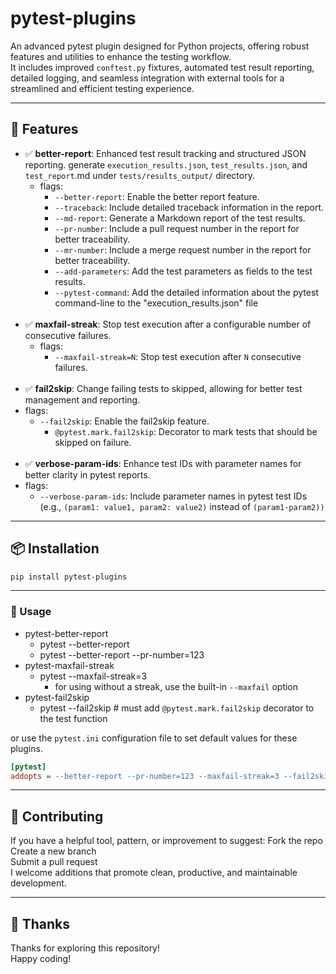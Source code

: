 # pytest-plugins
An advanced pytest plugin designed for Python projects, offering robust features and utilities to enhance the testing workflow. <br>
It includes improved `conftest.py` fixtures, automated test result reporting, detailed logging, and seamless integration with external tools for a streamlined and efficient testing experience.

---

## 🚀 Features
- ✅ **better-report**: Enhanced test result tracking and structured JSON reporting. 
generate `execution_results.json`, `test_results.json`, and `test_report`.md under `tests/results_output/` directory.
  - flags:
    - `--better-report`: Enable the better report feature.
    - `--traceback`: Include detailed traceback information in the report.
    - `--md-report`: Generate a Markdown report of the test results.
    - `--pr-number`: Include a pull request number in the report for better traceability.
    - `--mr-number`: Include a merge request number in the report for better traceability.
    - `--add-parameters`: Add the test parameters as fields to the test results.
    - `--pytest-command`: Add the detailed information about the pytest command-line to the "execution_results.json" file
<br> <br>
- ✅ **maxfail-streak**: Stop test execution after a configurable number of consecutive failures.
    - flags:
      - `--maxfail-streak=N`: Stop test execution after `N` consecutive failures.
<br> <br>
- ✅ **fail2skip**: Change failing tests to skipped, allowing for better test management and reporting.
- flags:
  - `--fail2skip`: Enable the fail2skip feature.
    - `@pytest.mark.fail2skip`: Decorator to mark tests that should be skipped on failure.
<br> <br>
- ✅ **verbose-param-ids**: Enhance test IDs with parameter names for better clarity in pytest reports.
- flags:
    - `--verbose-param-ids`: Include parameter names in pytest test IDs (e.g., `(param1: value1, param2: value2)` instead of `(param1-param2))`

---

## 📦 Installation
```bash
pip install pytest-plugins
```

---

### 🔧 Usage
- pytest-better-report
  - pytest --better-report
  - pytest --better-report --pr-number=123
- pytest-maxfail-streak
  - pytest --maxfail-streak=3
    - for using without a streak, use the built-in `--maxfail` option
- pytest-fail2skip
  - pytest --fail2skip # must add `@pytest.mark.fail2skip` decorator to the test function

or use the `pytest.ini` configuration file to set default values for these plugins.

```ini
[pytest]
addopts = --better-report --pr-number=123 --maxfail-streak=3 --fail2skip
```

---

## 🤝 Contributing
If you have a helpful tool, pattern, or improvement to suggest:
Fork the repo <br>
Create a new branch <br>
Submit a pull request <br>
I welcome additions that promote clean, productive, and maintainable development. <br>

---

## 🙏 Thanks
Thanks for exploring this repository! <br>
Happy coding! <br>
